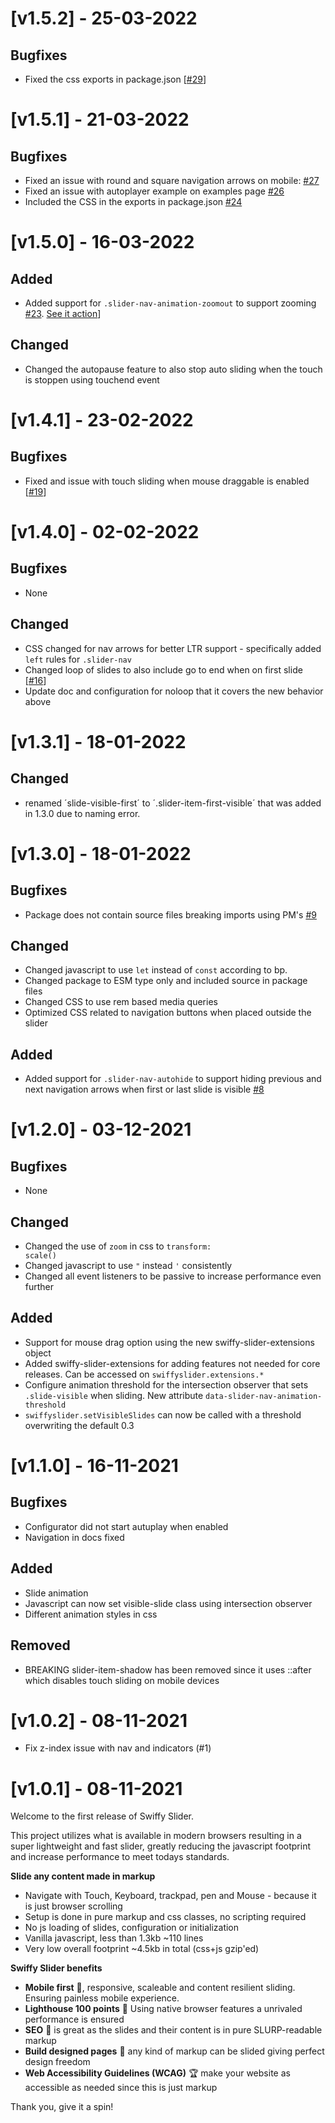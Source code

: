 # [v1.5.2] - 25-03-2022

## Bugfixes

- Fixed the css exports in package.json [[#29](https://github.com/dynamicweb/swiffy-slider/issues/29)]

# [v1.5.1] - 21-03-2022

## Bugfixes

- Fixed an issue with round and square navigation arrows on mobile: [#27](https://github.com/dynamicweb/swiffy-slider/issues/27)
- Fixed an issue with autoplayer example on examples page [#26](https://github.com/dynamicweb/swiffy-slider/issues/26)
- Included the CSS in the exports in package.json [#24](https://github.com/dynamicweb/swiffy-slider/issues/24)

# [v1.5.0] - 16-03-2022

## Added

- Added support for <code>.slider-nav-animation-zoomout</code> to support zooming [#23](https://github.com/dynamicweb/swiffy-slider/issues/23). [See it action](https://swiffyslider.com/configuration/?slider-nav-autoplay=slider-nav-autoplay&data-slider-nav-autoplay-interval=6000&slider-nav-autopause=slider-nav-autopause&slider-nav-animation=slider-nav-animation&slider-nav-animation-style=slider-nav-animation-zoomout&--swiffy-slider-animation-duration=8s&--swiffy-slider-animation-timing=linear&preview-style=preview-images)] 
  
## Changed

- Changed the autopause feature to also stop auto sliding when the touch is stoppen using touchend event

# [v1.4.1] - 23-02-2022

## Bugfixes

- Fixed and issue with touch sliding when mouse draggable is enabled [[#19](https://github.com/dynamicweb/swiffy-slider/issues/19)]
  
# [v1.4.0] - 02-02-2022

## Bugfixes

- None

## Changed

- CSS changed for nav arrows for better LTR support - specifically added <code>left</code> rules for <code>.slider-nav</code>
- Changed loop of slides to also include go to end when on first slide [[#16](https://github.com/dynamicweb/swiffy-slider/issues/16)]
- Update doc and configuration for noloop that it covers the new behavior above

# [v1.3.1] - 18-01-2022

## Changed

- renamed ´slide-visible-first´ to ´.slider-item-first-visible´ that was added in 1.3.0 due to naming error.

# [v1.3.0] - 18-01-2022

## Bugfixes

- Package does not contain source files breaking imports using PM's [#9](https://github.com/dynamicweb/swiffy-slider/issues/9)

## Changed
- Changed javascript to use <code>let</code> instead of <code>const</code> according to bp.
- Changed package to ESM type only and included source in package files
- Changed CSS to use rem based media queries
- Optimized CSS related to navigation buttons when placed outside the slider

## Added

- Added support for <code>.slider-nav-autohide</code> to support hiding previous and next navigation arrows when first or last slide is visible [#8](https://github.com/dynamicweb/swiffy-slider/issues/8)

# [v1.2.0] - 03-12-2021

## Bugfixes

- None

## Changed

- Changed the use of <code>zoom</code> in css to <code>transform: scale()</code>
- Changed javascript to use <code>"</code> instead <code>'</code> consistently
- Changed all event listeners to be passive to increase performance even further

## Added

- Support for mouse drag option using the new swiffy-slider-extensions object
- Added swiffy-slider-extensions for adding features not needed for core releases. Can be accessed on <code>swiffyslider.extensions.*</code>
- Configure animation threshold for the intersection observer that sets <code>.slide-visible</code> when sliding. New attribute <code>data-slider-nav-animation-threshold</code>
- <code>swiffyslider.setVisibleSlides</code> can now be called with a threshold overwriting the default 0.3

# [v1.1.0] - 16-11-2021

## Bugfixes

- Configurator did not start autuplay when enabled
- Navigation in docs fixed

## Added

- Slide animation
- Javascript can now set visible-slide class using intersection observer
- Different animation styles in css

## Removed

- BREAKING slider-item-shadow has been removed since it uses ::after which disables touch sliding on mobile devices

# [v1.0.2] - 08-11-2021

- Fix z-index issue with nav and indicators (#1)

# [v1.0.1] - 08-11-2021

Welcome to the first release of Swiffy Slider.

This project utilizes what is available in modern browsers resulting in a super lightweight and fast slider, greatly reducing the javascript footprint and increase performance to meet todays standards.

**Slide any content made in markup**

- Navigate with Touch, Keyboard, trackpad, pen and Mouse - because it is just browser scrolling
- Setup is done in pure markup and css classes, no scripting required
- No js loading of slides, configuration or initialization
- Vanilla javascript, less than 1.3kb ~110 lines
- Very low overall footprint ~4.5kb in total (css+js gzip'ed)

**Swiffy Slider benefits**

* **Mobile first** :iphone:, responsive, scaleable and content resilient sliding. Ensuring painless mobile experience.
* **Lighthouse 100 points** :100: Using native browser features a unrivaled performance is ensured
* **SEO** :pencil:  is great as the slides and their content is in pure SLURP-readable markup
*  **Build designed pages** :art: any kind of markup can be slided giving perfect design freedom
* **Web Accessibility Guidelines (WCAG)** :trophy: make your website as accessible as needed since this is just markup

Thank you, give it a spin!